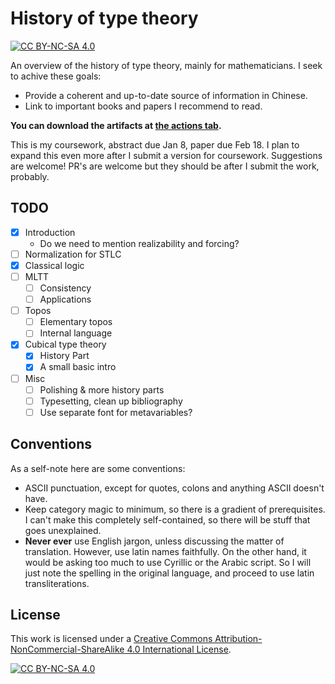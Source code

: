 # History of type theory

[![CC BY-NC-SA 4.0][cc-by-nc-sa-shield]][cc-by-nc-sa]

An overview of the history of type theory, mainly for mathematicians. I seek to achive these goals:
- Provide a coherent and up-to-date source of information in Chinese.
- Link to important books and papers I recommend to read.

**You can download the artifacts at [the actions tab](https://github.com/Trebor-Huang/history/actions).**

This is my coursework, abstract due Jan 8, paper due Feb 18. I plan to expand this even more after I submit a version for coursework. Suggestions are welcome! PR's are welcome but they should be after I submit the work, probably.

## TODO

- [X] Introduction
  - Do we need to mention realizability and forcing?
- [ ] Normalization for STLC
- [X] Classical logic
- [ ] MLTT
  - [ ] Consistency
  - [ ] Applications
- [ ] Topos
  - [ ] Elementary topos
  - [ ] Internal language
- [X] Cubical type theory
  - [X] History Part
  - [X] A small basic intro
- [ ] Misc
  - [ ] Polishing & more history parts
  - [ ] Typesetting, clean up bibliography
  - [ ] Use separate font for metavariables?

## Conventions

As a self-note here are some conventions:
- ASCII punctuation, except for quotes, colons and anything ASCII doesn't have.
- Keep category magic to minimum, so there is a gradient of prerequisites. I can't make this completely self-contained, so there will be stuff that goes unexplained.
- **Never ever** use English jargon, unless discussing the matter of translation. However, use latin names faithfully. On the other hand, it would be asking too much to use Cyrillic or the Arabic script. So I will just note the spelling in the original language, and proceed to use latin transliterations.

## License

This work is licensed under a
[Creative Commons Attribution-NonCommercial-ShareAlike 4.0 International License][cc-by-nc-sa].

[![CC BY-NC-SA 4.0][cc-by-nc-sa-image]][cc-by-nc-sa]

[cc-by-nc-sa]: http://creativecommons.org/licenses/by-nc-sa/4.0/
[cc-by-nc-sa-image]: https://licensebuttons.net/l/by-nc-sa/4.0/88x31.png
[cc-by-nc-sa-shield]: https://img.shields.io/badge/License-CC%20BY--NC--SA%204.0-lightgrey.svg
